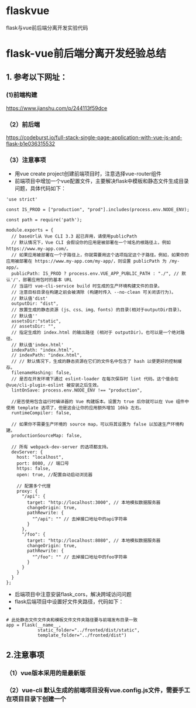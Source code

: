 # flaskvue
flask与vue前后端分离开发实验代码
# flask-vue前后端分离开发经验总结
## 1. 参考以下网址：
### (1)前端构建
https://www.jianshu.com/p/244113f59dce
### （2）前后端
https://codeburst.io/full-stack-single-page-application-with-vue-js-and-flask-b1e036315532
### （3）注意事项
- 用vue create project创建前端项目时，注意选择vue-router组件
- 前端项目中增加一个vue配置文件，主要解决flask中模板和静态文件生成目录问题，具体代码如下：

```
'use strict'

const IS_PROD = ["production", "prod"].includes(process.env.NODE_ENV);

const path = require('path');

module.exports = {
  // baseUrl从 Vue CLI 3.3 起已弃用，请使用publicPath
  // 默认情况下，Vue CLI 会假设你的应用是被部署在一个域名的根路径上，例如 https://www.my-app.com/。
  // 如果应用被部署在一个子路径上，你就需要用这个选项指定这个子路径。例如，如果你的应用被部署在 https://www.my-app.com/my-app/，则设置 publicPath 为 /my-app/。
  publicPath: IS_PROD ? process.env.VUE_APP_PUBLIC_PATH : "./", // 默认'/'，部署应用包时的基本 URL
  // 当运行 vue-cli-service build 时生成的生产环境构建文件的目录。
  // 注意目标目录在构建之前会被清除 (构建时传入 --no-clean 可关闭该行为)。
  // 默认值'dist'
  outputDir: "dist",
  // 放置生成的静态资源 (js、css、img、fonts) 的目录(相对于outputDir目录)。
  // 默认值''
  assetsDir:"static",
  // assetsDir: "",
  // 指定生成的 index.html 的输出路径 (相对于 outputDir)。也可以是一个绝对路径。
  // 默认值'index.html'
  indexPath: "index.html",
  // indexPath: "index.html",
  // // 默认情况下，生成的静态资源在它们的文件名中包含了 hash 以便更好的控制缓存。
  filenameHashing: false,
  // 是否在开发环境下通过 eslint-loader 在每次保存时 lint 代码。这个值会在 @vue/cli-plugin-eslint 被安装之后生效。
  lintOnSave: process.env.NODE_ENV !== "production",

  //是否使用包含运行时编译器的 Vue 构建版本。设置为 true 后你就可以在 Vue 组件中使用 template 选项了，但是这会让你的应用额外增加 10kb 左右。
  runtimeCompiler: false,

  // 如果你不需要生产环境的 source map，可以将其设置为 false 以加速生产环境构建。
  productionSourceMap: false,

  // 所有 webpack-dev-server 的选项都支持。
  devServer: {
    host: "localhost",
    port: 8080, // 端口号
    https: false,
    open: true, //配置自动启动浏览器

    // 配置多个代理
    proxy: {
      "/api": {
        target: "http://localhost:3000", // 本地模拟数据服务器
        changeOrigin: true,
        pathRewrite: {
          "^/api": "" // 去掉接口地址中的api字符串
        }
      },
      "/foo": {
        target: "http://localhost:8080", // 本地模拟数据服务器
        changeOrigin: true,
        pathRewrite: {
          "^/foo": "" // 去掉接口地址中的foo字符串
        }
      }
    }
  }
};
```
- 后端项目中注意安装flask_cors，解决跨域访问问题
- flask后端项目中设置好文件夹路径，代码如下：
- 
```
# 此处静态文件文件夹和模板文件文件夹路径要与前端发布目录一致
app = Flask(__name__,
            static_folder="../fronted/dist/static",
            template_folder="../fronted/dist")
```

## 2.注意事项
### （1）vue版本采用的是最新版
### （2）vue-cli 默认生成的前端项目没有vue.config.js文件，需要手工在项目目录下创建一个


